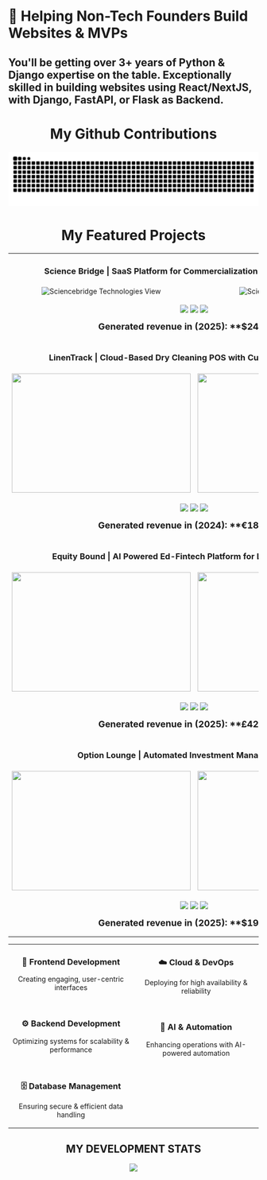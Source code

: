 # 🚀 Helping Non-Tech Founders Build Websites & MVPs  
## You'll be getting over 3+ years of Python & Django expertise on the table. Exceptionally skilled in building websites using React/NextJS, with Django, FastAPI, or Flask as Backend.

<div align="center">
<h1>My Github Contributions</h1>
  <picture>
    <source media="(prefers-color-scheme: dark)" srcset="https://github.com/TalhaBruh/Github-ReadME/blob/output/github-contribution-grid-snake-dark.svg" />
    <source media="(prefers-color-scheme: light)" srcset="https://github.com/TalhaBruh/Github-ReadME/blob/output/github-contribution-grid-snake.svg" />
    <img alt="github-snake" src="https://github.com/TalhaBruh/Github-ReadME/blob/output/github-contribution-grid-snake.svg" />
  </picture></br>
</div>

<div align="center">
<h1>My Featured Projects</h1>

<div align="center">
  <table>
    <tr>
      <td align="center" colspan="2">
        <h3>Science Bridge | SaaS Platform for Commercialization of Medical Patent IPs</h3>
      </td>
    </tr>
    <tr>
      <td align="center">
        <img src="https://github.com/user-attachments/assets/bf6ad4e3-3954-4bd2-bb47-6cc4f064eda8" width="360" height="240" alt="Sciencebridge Technologies View">
      </td>
      <td align="center">
        <img src="https://github.com/user-attachments/assets/f2f3b81b-7db3-4e29-8e84-26fcb651d943" width="360" height="240" alt="Sciencebridge Social Feed">
      </td>
    </tr>
    <tr>
      <td align="center" colspan="2">
        <p>
          <img src="https://skillicons.dev/icons?i=react" height="40">
          <img src="https://skillicons.dev/icons?i=nextjs" height="40">
          <img src="https://skillicons.dev/icons?i=tailwind" height="40">
        </p>
        <p><strong style="font-size: 18px;">Generated revenue in (2025): **$24,750**</strong></p>
      </td>
    </tr>
    <tr>
      <td align="center" colspan="2">
        <h3>LinenTrack | Cloud-Based Dry Cleaning POS with Customer & Driver App</h3>
      </td>
    </tr>
    <tr>
      <td align="center">
        <img src="https://github.com/user-attachments/assets/1e0d6ae8-1152-4ecc-b540-4fe6acd4c6da" width="360" height="240">
      </td>
      <td align="center">
        <img src="https://github.com/user-attachments/assets/e3404837-1f69-4085-a962-83219a4999cf" width="360" height="240">
      </td>
    </tr>
    <tr>
      <td align="center" colspan="2">
        <p>
          <img src="https://skillicons.dev/icons?i=django" height="40">
          <img src="https://skillicons.dev/icons?i=python" height="40">
          <img src="https://skillicons.dev/icons?i=postgres" height="40">
        </p>
        <p><strong style="font-size: 18px;">Generated revenue in (2024): **€18,500**</strong></p>
      </td>
    </tr>
    <tr>
      <td align="center" colspan="2">
        <h3>Equity Bound | AI Powered Ed-Fintech Platform for Long term Investing</h3>
      </td>
    </tr>
    <tr>
      <td align="center">
        <img src="https://github.com/user-attachments/assets/8be1c5fd-2ad0-4678-b367-cc8116a7557e" width="360" height="240">
      </td>
      <td align="center">
        <img src="https://github.com/user-attachments/assets/efb35a74-5a2d-4f38-884a-52023e268126" width="360" height="240">
      </td>
    </tr>
    <tr>
      <td align="center" colspan="2">
        <p>
          <img src="https://skillicons.dev/icons?i=fastapi" height="40">
          <img src="https://skillicons.dev/icons?i=typescript" height="40">
          <img src="https://skillicons.dev/icons?i=mongodb" height="40">
        </p>
        <p><strong style="font-size: 18px;">Generated revenue in (2025): **£42,300**</strong></p>
      </td>
    </tr>
    <tr>
      <td align="center" colspan="2">
        <h3>Option Lounge | Automated Investment Management SaaS</h3>
      </td>
    </tr>
    <tr>
      <td align="center">
        <img src="https://github.com/user-attachments/assets/a37839ea-0913-4fed-9ca5-a32df7bf5ada" width="360" height="240">
      </td>
      <td align="center">
        <img src="https://github.com/user-attachments/assets/8a18f0e8-e0f8-42a4-9543-a9db6a9af61c" width="360" height="240">
      </td>
    </tr>
    <tr>
      <td align="center" colspan="2">
        <p>
          <img src="https://skillicons.dev/icons?i=nextjs" height="40">
          <img src="https://skillicons.dev/icons?i=tailwind" height="40">
          <img src="https://skillicons.dev/icons?i=vercel" height="40">
        </p>
        <p><strong style="font-size: 18px;">Generated revenue in (2025): **$19,875**</strong></p>
      </td>
    </tr>
  </table>
</div>

<div align="center">
  <table>
    <tr>
      <td width="50%" align="center" valign="top">
        <h3>🎨 Frontend Development</h3>
        <p>Creating engaging, user-centric interfaces</p>
        <br>
        <h3>⚙️ Backend Development</h3>
        <p>Optimizing systems for scalability & performance</p>
        <br>
        <h3>🗄️ Database Management</h3>
        <p>Ensuring secure & efficient data handling</p>
      </td>
      <td width="50%" align="center" valign="top">
        <h3>☁️ Cloud & DevOps</h3>
        <p>Deploying for high availability & reliability</p>
        <br>
        <h3>🤖 AI & Automation</h3>
        <p>Enhancing operations with AI-powered automation</p>
      </td>
    </tr>
  </table>
</div>

<div align=center> 
  <h2>MY DEVELOPMENT STATS</h2>
  <img src="https://github-profile-summary-cards.vercel.app/api/cards/profile-details?username=TalhaBruh&theme=algolia">
</div>
